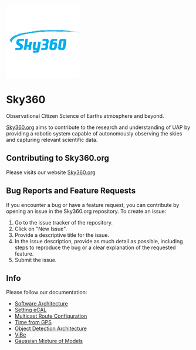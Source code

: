 ![Sky360](./doc/img/sky360_logo.png)

# Sky360
Observational Citizen Science of Earths atmosphere and beyond.

[Sky360.org](https://www.sky360.org/) aims to contribute to the research and understanding of UAP by providing a robotic system capable of autonomously observing the skies and capturing relevant scientific data.

## Contributing to Sky360.org
Please visits our website [Sky360.org](https://www.sky360.org/)

## Bug Reports and Feature Requests

If you encounter a bug or have a feature request, you can contribute by opening an issue in the Sky360.org repository. To create an issue:

1. Go to the issue tracker of the repository.
2. Click on "New Issue".
3. Provide a descriptive title for the issue.
4. In the issue description, provide as much detail as possible, including steps to reproduce the bug or a clear explanation of the requested feature.
5. Submit the issue.

## Info

Please follow our documentation:
- [Software Architecture](./doc/SoftwareArchitecture.md)
- [Setting eCAL](./doc/eCAL.md)
- [Multicast Route Configuration](./doc/Multicast_Route_Configuration.md)
- [Time from GPS](./doc/Time_from_GPS.md)
- [Object Detection Architecture](./doc/ObjectDetectionArchitecture.md)
- [ViBe](./doc/ViBe.md)
- [Gaussian Mixture of Models](./doc/GMM.md)

[commented for now - System Architecture ./doc/SystemsArchitecture.md ]: #




